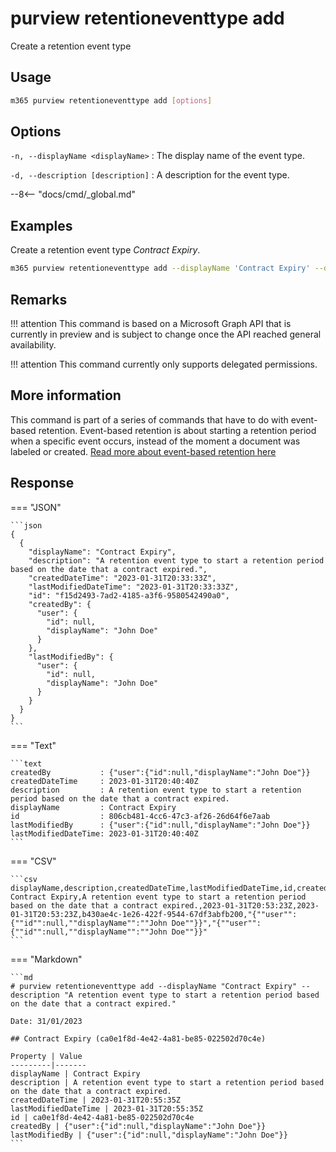 # purview retentioneventtype add

Create a retention event type

## Usage

```sh
m365 purview retentioneventtype add [options]
```

## Options

`-n, --displayName <displayName>`
: The display name of the event type.

`-d, --description [description]`
: A description for the event type.

--8<-- "docs/cmd/_global.md"

## Examples

Create a retention event type *Contract Expiry*.

```sh
m365 purview retentioneventtype add --displayName 'Contract Expiry' --description 'A retention event type to start a retention period based on the date that a contract expired.'
```

## Remarks

!!! attention
    This command is based on a Microsoft Graph API that is currently in preview and is subject to change once the API reached general availability.

!!! attention
    This command currently only supports delegated permissions.

## More information

This command is part of a series of commands that have to do with event-based retention. Event-based retention is about starting a retention period when a specific event occurs, instead of the moment a document was labeled or created. [Read more about event-based retention here](https://learn.microsoft.com/en-us/microsoft-365/compliance/event-driven-retention?view=o365-worldwide)

## Response

=== "JSON"

    ```json
    {
      {
        "displayName": "Contract Expiry",
        "description": "A retention event type to start a retention period based on the date that a contract expired.",
        "createdDateTime": "2023-01-31T20:33:33Z",
        "lastModifiedDateTime": "2023-01-31T20:33:33Z",
        "id": "f15d2493-7ad2-4185-a3f6-9580542490a0",
        "createdBy": {
          "user": {
            "id": null,
            "displayName": "John Doe"
          }
        },
        "lastModifiedBy": {
          "user": {
            "id": null,
            "displayName": "John Doe"
          }
        }
      }
    }
    ```

=== "Text"

    ```text
    createdBy           : {"user":{"id":null,"displayName":"John Doe"}}
    createdDateTime     : 2023-01-31T20:40:40Z
    description         : A retention event type to start a retention period based on the date that a contract expired.
    displayName         : Contract Expiry
    id                  : 806cb481-4cc6-47c3-af26-26d64f6e7aab
    lastModifiedBy      : {"user":{"id":null,"displayName":"John Doe"}}
    lastModifiedDateTime: 2023-01-31T20:40:40Z
    ```

=== "CSV"

    ```csv
    displayName,description,createdDateTime,lastModifiedDateTime,id,createdBy,lastModifiedBy
    Contract Expiry,A retention event type to start a retention period based on the date that a contract expired.,2023-01-31T20:53:23Z,2023-01-31T20:53:23Z,b430ae4c-1e26-422f-9544-67df3abfb200,"{""user"":{""id"":null,""displayName"":""John Doe""}}","{""user"":{""id"":null,""displayName"":""John Doe""}}"
    ```

=== "Markdown"

    ```md
    # purview retentioneventtype add --displayName "Contract Expiry" --description "A retention event type to start a retention period based on the date that a contract expired."

    Date: 31/01/2023

    ## Contract Expiry (ca0e1f8d-4e42-4a81-be85-022502d70c4e)

    Property | Value
    ---------|-------
    displayName | Contract Expiry
    description | A retention event type to start a retention period based on the date that a contract expired.
    createdDateTime | 2023-01-31T20:55:35Z
    lastModifiedDateTime | 2023-01-31T20:55:35Z
    id | ca0e1f8d-4e42-4a81-be85-022502d70c4e
    createdBy | {"user":{"id":null,"displayName":"John Doe"}}
    lastModifiedBy | {"user":{"id":null,"displayName":"John Doe"}}
    ```
